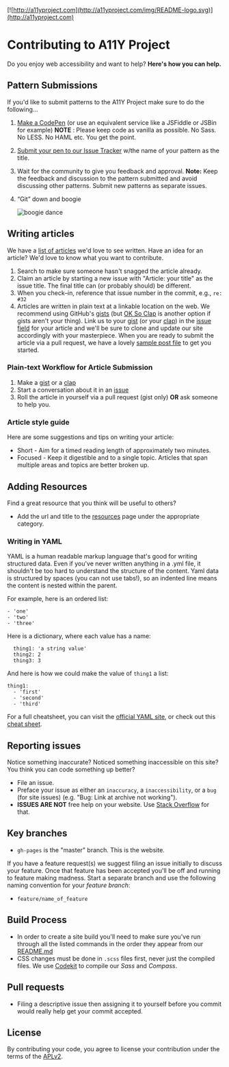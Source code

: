 [![http://a11yproject.com](http://a11yproject.com/img/README-logo.svg)](http://a11yproject.com)
# Contributing to A11Y Project
Do you enjoy web accessibility and want to help? **Here's how you can help.**

## Pattern Submissions
If you'd like to submit patterns to the A11Y Project make sure to do the following…

1. [Make a CodePen](http://codepen.io/pen) (or use an equivalent service like a JSFiddle or JSBin for example) **NOTE** : Please keep code as vanilla as possible. No Sass. No LESS. No HAML etc. You get the point.
2. [Submit your pen to our Issue Tracker](https://github.com/a11yproject/a11yproject.com/issues/new) w/the name of your pattern as the title.
3. Wait for the community to give you feedback and approval. **Note:** Keep the feedback and discussion to the pattern submitted and avoid discussing other patterns. Submit new patterns as separate issues.
4. “Git” down and boogie

    ![boogie dance](http://bukk.it/gitdown.gif)

## Writing articles
We have a [list of articles](https://github.com/a11yproject/a11yproject.com/issues/12) we'd love to see written. Have an idea for an article? We'd love to know what you want to contribute.

1. Search to make sure someone hasn't snagged the article already.
2. Claim an article by starting a new issue with "Article: your title" as the issue title. The final title can (or probably should) be different.
3. When you check&ndash;in, reference that issue number in the commit, e.g., `re: #32`
4. Articles are written in plain text at a linkable location on the web. We recommend using GitHub's [gists](https://gist.github.com) (but [OK So Clap](http://oksoclap.com/) is another option if gists aren't your thing). Link us to your [gist](https://gist.github.com) (or your [clap](http://oksoclap.com/)) in the [issue field](https://github.com/a11yproject/a11yproject.com/issues) for your article and we'll be sure to clone and update our site accordingly with your masterpiece. When you are ready to submit the article via a pull request, we have a lovely [sample post file](_posts/example-post.md) to get you started. 

### Plain-text Workflow for Article Submission
1. Make a [gist](https://gist.github.com) or a [clap](http://oksoclap.com/)
2. Start a conversation about it in an [issue](https://github.com/a11yproject/a11yproject.com/issues)
3. Roll the article in yourself via a pull request (gist only) **OR** ask someone to help you.

### Article style guide

Here are some suggestions and tips on writing your article:

- Short - Aim for a timed reading length of approximately two minutes.
- Focused - Keep it digestible and to a single topic. Articles that span multiple areas and topics are better broken up.

## Adding Resources

Find a great resource that you think will be useful to others?

- Add the url and title to the [resources](https://github.com/a11yproject/a11yproject.com/blob/gh-pages/_data/resources.yml) page under the appropriate category.

### Writing in YAML

YAML is a human readable markup language that's good for writing structured data. Even if you've never written anything in a .yml file, it shouldn't be too hard to understand the structure of the content. Yaml data is structured by spaces (you can not use tabs!), so an indented line means the content is nested within the parent. 

For example, here is an ordered list:

```
- 'one'
- 'two'
- 'three'
```

Here is a dictionary, where each value has a name:

```
  thing1: 'a string value'
  thing2: 2
  thing3: 3
```

And here is how we could make the value of `thing1` a list:

```
thing1:
  - 'first'
  - 'second'
  - 'third'
```

For a full cheatsheet, you can visit the [official YAML site](http://yaml.org/about.html), or check out this [cheat sheet](http://cheat.readthedocs.io/en/latest/yaml.html).

## Reporting issues
Notice something inaccurate? Noticed something inaccessible on this site? You think you can code something up better?

- File an issue.
- Preface your issue as either an `inaccuracy`, a `inaccessibility`, or a `bug` (for site issues) (e.g. "Bug: Link at archive not working"). 
- **ISSUES ARE NOT** free help on your website. Use [Stack Overflow](http://stackoverflow.com) for that.

## Key branches

- `gh-pages` is the "master" branch. This is the website.

If you have a feature request(s) we suggest filing an issue initially to discuss your feature. Once that feature has been accepted you'll be off and running to feature making madness. Start a separate branch and use the following naming convention for your *feature branch*:

- `feature/name_of_feature` 

## Build Process
- In order to create a site build you'll need to make sure you've run through all the listed commands in the order they appear from our [README.md](https://github.com/a11yproject/a11yproject.com#local-development)
- CSS changes must be done in ``.scss`` files first, never just the compiled files. We use [Codekit](http://incident57.com/codekit) to compile our *Sass* and *Compass*.


## Pull requests

- Filing a descriptive issue then assigning it to yourself before you commit would really help get your commit accepted.


## License

By contributing your code, you agree to license your contribution under the terms of the [APLv2](http://www.apache.org/licenses/LICENSE-2.0.html).
